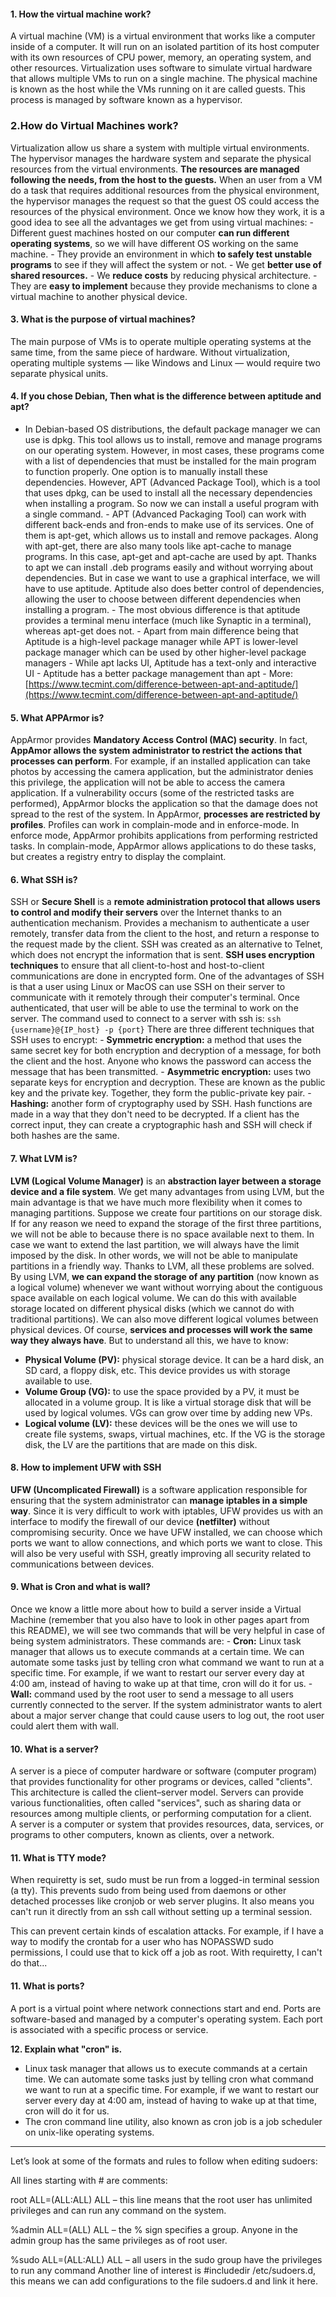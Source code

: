 ﻿#### 1. How the virtual machine work? 
A virtual machine (VM) is a virtual environment that works like a computer inside of a computer. It will run on an isolated partition of its host computer with its own resources of CPU power, memory, an operating system, and other resources. Virtualization uses software to simulate virtual hardware that allows multiple VMs to run on a single machine. The physical machine is known as the host while the VMs running on it are called guests. This process is managed by software known as a hypervisor.

 ### 2.How do Virtual Machines work? 

Virtualization allow us share a system with multiple virtual environments. The hypervisor manages the hardware system and separate the physical resources from the virtual environments. **The resources are managed following the needs, from the host to the guests.** When an user from a VM do a task that requires additional resources from the physical environment, the hypervisor manages the request so that the guest OS could access the resources of the physical environment. Once we know how they work, it is a good idea to see all the advantages we get from using virtual machines: - Different guest machines hosted on our computer **can run different operating systems**, so we will have different OS working on the same machine. - They provide an environment in which **to safely test unstable programs** to see if they will affect the system or not. - We get **better use of shared resources.** - We **reduce costs** by reducing physical architecture. - They are **easy to implement** because they provide mechanisms to clone a virtual machine to another physical device. 

#### 3. What is the purpose of virtual machines?

 The main purpose of VMs is to operate multiple operating systems at the same time, from the same piece of hardware. Without virtualization, operating multiple systems — like Windows and Linux — would require two separate physical units. 

#### 4. If you chose Debian, Then what is the difference between aptitude and apt?

 - In Debian-based OS distributions, the default package manager we can use is dpkg. This tool allows us to install, remove and manage programs on our operating system. However, in most cases, these programs come with a list of dependencies that must be installed for the main program to function properly. One option is to manually install these dependencies. However, APT (Advanced Package Tool), which is a tool that uses dpkg, can be used to install all the necessary dependencies when installing a program. So now we can install a useful program with a single command. - APT (Advanced Packaging Tool) can work with different back-ends and fron-ends to make use of its services. One of them is apt-get, which allows us to install and remove packages. Along with apt-get, there are also many tools like apt-cache to manage programs. In this case, apt-get and apt-cache are used by apt. Thanks to apt we can install .deb programs easily and without worrying about dependencies. But in case we want to use a graphical interface, we will have to use aptitude. Aptitude also does better control of dependencies, allowing the user to choose between different dependencies when installing a program. - The most obvious difference is that aptitude provides a terminal menu interface (much like Synaptic in a terminal), whereas apt-get does not. - Apart from main difference being that Aptitude is a high-level package manager while APT is lower-level package manager which can be used by other higher-level package managers - While apt lacks UI, Aptitude has a text-only and interactive UI - Aptitude has a better package management than apt - More: [https://www.tecmint.com/difference-between-apt-and-aptitude/](https://www.tecmint.com/difference-between-apt-and-aptitude/)

 #### 5. What APPArmor is?

 AppArmor provides **Mandatory Access Control (MAC) security**. In fact, **AppAmor allows the system administrator to restrict the actions that processes can perform**. For example, if an installed application can take photos by accessing the camera application, but the administrator denies this privilege, the application will not be able to access the camera application. If a vulnerability occurs (some of the restricted tasks are performed), AppArmor blocks the application so that the damage does not spread to the rest of the system. In AppArmor, **processes are restricted by profiles**. Profiles can work in complain-mode and in enforce-mode. In enforce mode, AppArmor prohibits applications from performing restricted tasks. In complain-mode, AppArmor allows applications to do these tasks, but creates a registry entry to display the complaint.

 #### 6. What SSH is?

 SSH or **Secure Shell** is a **remote administration protocol that allows users to control and modify their servers** over the Internet thanks to an authentication mechanism. Provides a mechanism to authenticate a user remotely, transfer data from the client to the host, and return a response to the request made by the client. SSH was created as an alternative to Telnet, which does not encrypt the information that is sent. **SSH uses encryption techniques** to ensure that all client-to-host and host-to-client communications are done in encrypted form. One of the advantages of SSH is that a user using Linux or MacOS can use SSH on their server to communicate with it remotely through their computer's terminal. Once authenticated, that user will be able to use the terminal to work on the server. The command used to connect to a server with ssh is: ``` ssh {username}@{IP_host} -p {port} ``` There are three different techniques that SSH uses to encrypt: - **Symmetric encryption:** a method that uses the same secret key for both encryption and decryption of a message, for both the client and the host. Anyone who knows the password can access the message that has been transmitted. - **Asymmetric encryption:** uses two separate keys for encryption and decryption. These are known as the public key and the private key. Together, they form the public-private key pair. - **Hashing:** another form of cryptography used by SSH. Hash functions are made in a way that they don't need to be decrypted. If a client has the correct input, they can create a cryptographic hash and SSH will check if both hashes are the same. 

#### 7. What LVM is?

 **LVM (Logical Volume Manager)** is an **abstraction layer between a storage device and a file system**. We get many advantages from using LVM, but the main advantage is that we have much more flexibility when it comes to managing partitions. Suppose we create four partitions on our storage disk. If for any reason we need to expand the storage of the first three partitions, we will not be able to because there is no space available next to them. In case we want to extend the last partition, we will always have the limit imposed by the disk. In other words, we will not be able to manipulate partitions in a friendly way. Thanks to LVM, all these problems are solved.
  By using LVM, **we can expand the storage of any partition** (now known as a logical volume) whenever we want without worrying about the contiguous space available on each logical volume. We can do this with available storage located on different physical disks (which we cannot do with traditional partitions). We can also move different logical volumes between physical devices. Of course, **services and processes will work the same way they always have**.
  But to understand all this, we have to know: 
  - **Physical Volume (PV):** physical storage device. It can be a hard disk, an SD card, a floppy disk, etc. This device provides us with storage available to use. 
  - **Volume Group (VG):** to use the space provided by a PV, it must be allocated in a volume group. It is like a virtual storage disk that will be used by logical volumes. VGs can grow over time by adding new VPs.
 - **Logical volume (LV):** these devices will be the ones we will use to create file systems, swaps, virtual machines, etc. If the VG is the storage disk, the LV are the partitions that are made on this disk.

 #### 8. How to implement UFW with SSH 

**UFW (Uncomplicated Firewall)** is a software application responsible for ensuring that the system administrator can **manage iptables in a simple way**. Since it is very difficult to work with iptables, UFW provides us with an interface to modify the firewall of our device **(netfilter)** without compromising security. Once we have UFW installed, we can choose which ports we want to allow connections, and which ports we want to close. This will also be very useful with SSH, greatly improving all security related to communications between devices. 

#### 9. What is Cron and what is wall?

 Once we know a little more about how to build a server inside a Virtual Machine (remember that you also have to look in other pages apart from this README), we will see two commands that will be very helpful in case of being system administrators. These commands are: - **Cron:** Linux task manager that allows us to execute commands at a certain time. We can automate some tasks just by telling cron what command we want to run at a specific time. For example, if we want to restart our server every day at 4:00 am, instead of having to wake up at that time, cron will do it for us. - **Wall:** command used by the root user to send a message to all users currently connected to the server. If the system administrator wants to alert about a major server change that could cause users to log out, the root user could alert them with wall.
 
 #### 10. What is a server?
A server is a piece of computer hardware or software (computer program) that provides functionality for other programs or devices, called "clients". This architecture is called the client–server model. Servers can provide various functionalities, often called "services", such as sharing data or resources among multiple clients, or performing computation for a client.  
A server is a computer or system that provides resources, data, services, or programs to other computers, known as clients, over a network.

#### 11.  What is TTY mode?
When requiretty is set, sudo must be run from a logged-in terminal session (a tty). This prevents sudo from being used from daemons or other detached processes like cronjob or web server plugins. It also means you can't run it directly from an ssh call without setting up a terminal session.

This can prevent certain kinds of escalation attacks. For example, if I have a way to modify the crontab for a user who has NOPASSWD sudo permissions, I could use that to kick off a job as root. With requiretty, I can't do that...

#### 11.  What is ports?
A port is a virtual point where network connections start and end. Ports are software-based and managed by a computer's operating system. Each port is associated with a specific process or service.

**12. Explain what "cron" is.**

-   Linux task manager that allows us to execute commands at a certain time. We can automate some tasks just by telling cron what command we want to run at a specific time. For example, if we want to restart our server every day at 4:00 am, instead of having to wake up at that time, cron will do it for us.
-   The cron command line utility, also known as cron job is a job scheduler on unix-like operating systems.
----------------------------------------------------------------------------------------------------------------
Let’s look at some of the formats and rules to follow when editing sudoers:

All lines starting with # are comments:

root ALL=(ALL:ALL) ALL – this line means that the root user has unlimited privileges and can run any command on the system.

%admin ALL=(ALL) ALL – the % sign specifies a group. Anyone in the admin group has the same privileges as of root user.

%sudo   ALL=(ALL:ALL) ALL – all users in the sudo group have the privileges to run any command
Another line of interest is #includedir /etc/sudoers.d, this means we can add configurations to the file sudoers.d and link it here.
